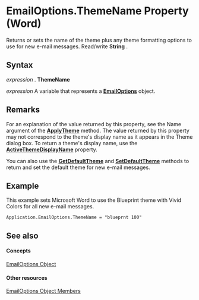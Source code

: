 
# EmailOptions.ThemeName Property (Word)

Returns or sets the name of the theme plus any theme formatting options to use for new e-mail messages. Read/write  **String** .


## Syntax

 _expression_ . **ThemeName**

 _expression_ A variable that represents a **[EmailOptions](41fefa03-c993-e218-0f92-0cf30c0bfbd4.md)** object.


## Remarks

For an explanation of the value returned by this property, see the Name argument of the  **[ApplyTheme](a4b9180e-5128-6a19-a629-47c20837f84b.md)** method. The value returned by this property may not correspond to the theme's display name as it appears in the Theme dialog box. To return a theme's display name, use the **[ActiveThemeDisplayName](b6689499-80db-12f5-8217-2c982375448b.md)** property.

You can also use the  **[GetDefaultTheme](967760c0-4f99-5fae-026d-5ac60358d21c.md)** and **[SetDefaultTheme](7c51ff47-92d7-724f-0334-b789d2441313.md)** methods to return and set the default theme for new e-mail messages.


## Example

This example sets Microsoft Word to use the Blueprint theme with Vivid Colors for all new e-mail messages.


```
Application.EmailOptions.ThemeName = "blueprnt 100"
```


## See also


#### Concepts


[EmailOptions Object](41fefa03-c993-e218-0f92-0cf30c0bfbd4.md)
#### Other resources


[EmailOptions Object Members](0f8a549b-283c-dc9d-dc1e-1179a9d6fb0b.md)
